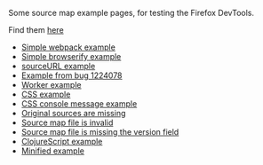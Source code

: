 Some source map example pages, for testing the Firefox DevTools.

Find them [here](https://tromey.github.io/source-map-examples/)

* [Simple webpack example](simple/index.html)
* [Simple browserify example](browserify/index.html)
* [sourceURL example](source-url/index.html)
* [Example from bug 1224078](bug-1224078/index.html)
* [Worker example](worker/index.html)
* [CSS example](css/index.html)
* [CSS console message example](css-warning/index.html)
* [Original sources are missing](missing-source/index.html)
* [Source map file is invalid](invalid-map-contents/index.html)
* [Source map file is missing the version field](missing-version/index.html)
* [ClojureScript example](clojurescript/index.html)
* [Minified example](minified/index.html)
